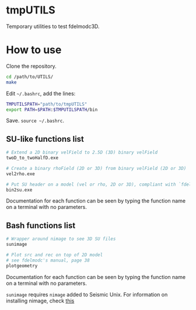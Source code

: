 # tmpUTILS

Temporary utilities to test fdelmodc3D.

# How to use

Clone the repository.
```sh
cd /path/to/UTILS/
make
```
Edit `~/.bashrc`, add the lines:
```sh
TMPUTILSPATH="path/to/tmpUTILS"
export PATH=$PATH:$TMPUTILSPATH/bin
```
Save. `source ~/.bashrc`.

## SU-like functions list
```sh
# Extend a 2D binary velField to 2.5D (3D) binary velField
twoD_to_twoHalfD.exe

# Create a binary rhoField (2D or 3D) from binary velField (2D or 3D)
vel2rho.exe

# Put SU header on a model (vel or rho, 2D or 3D), compliant with `fdelmodc`'s format
bin2su.exe
```
Documentation for each function can be seen by typing the function name on a terminal with no parameters.

## Bash functions list
```sh
# Wrapper around nimage to see 3D SU files
sunimage

# Plot src and rec on top of 2D model 
# see fdelmodc's manual, page 38
plotgeometry
```
Documentation for each function can be seen by typing the function name on a terminal with no parameters.

`sunimage` requires `nimage` added to Seismic Unix. For information on installing nimage, check [this](https://github.com/vkrGitHub/Installation-Tutorials/tree/master/SU)











